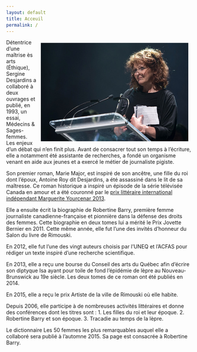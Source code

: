 ```yaml
---
layout: default
title: Acceuil
permalink: /
---
```


<img style='float:right; padding: 10px' src='images/prix2015.jpg' alt='photo'>

Détentrice d’une maîtrise ès arts (Éthique), Sergine Desjardins a collaboré à deux ouvrages et publié, en 1993, un essai, Médecins & Sages-femmes. Les enjeux d’un débat qui n’en finit plus. Avant de consacrer tout son temps à l’écriture, elle a notamment été assistante de recherches, a fondé un organisme venant en aide aux jeunes et a exercé le métier de journaliste pigiste.

Son premier roman, Marie Major, est inspiré de son ancêtre, une fille du roi dont l’époux, Antoine Roy dit Desjardins, a été assassiné dans le lit de sa maîtresse. Ce roman historique a inspiré un épisode de la série télévisée Canada en amour et a été couronné par le [prix littéraire international indépendant Marguerite Yourcenar 2013](http://www.punctumliteraryagency.eu/#!prix-fr/ccz).

Elle a ensuite écrit la biographie de Robertine Barry, première femme journaliste canadienne-française et pionnière dans la défense des droits des femmes. Cette biographie en deux tomes lui a mérité le Prix Jovette Bernier en 2011. Cette même année, elle fut l’une des invités d’honneur du Salon du livre de Rimouski.

En 2012, elle fut l’une des vingt auteurs choisis par l’UNEQ et l’ACFAS pour rédiger un texte inspiré d’une recherche scientifique.

En 2013, elle a reçu une bourse du Conseil des arts du Québec afin d’écrire son diptyque Isa ayant pour toile de fond l’épidémie de lèpre au Nouveau-Brunswick au 19e siècle. Les deux tomes de ce roman ont été publiés en 2014.

En 2015, elle a reçu le prix Artiste de la ville de Rimouski où elle habite.

Depuis 2006, elle participe à de nombreuses activités littéraires et donne des conférences dont les titres sont : 1. Les filles du roi et leur époque. 2. Robertine Barry et son époque. 3. Tracadie au temps de la lèpre.

Le dictionnaire Les 50 femmes les plus remarquables auquel elle a collaboré sera publié à l’automne 2015. Sa page est consacrée à Robertine Barry.
